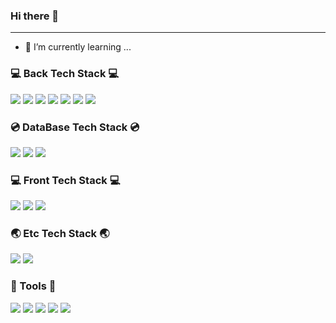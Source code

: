 ### Hi there 👀
------
- 🌱 I’m currently learning ...

<div align=left><h3>💻 Back Tech Stack 💻</h3></div>
<div align=left> 
  <img src="https://img.shields.io/badge/Java-007396?style=flat&logo=java&logoColor=white">
  <img src="https://img.shields.io/badge/Python-3776AB?style=flat&logo=python&logoColor=white">
  <img src="https://img.shields.io/badge/Node.js-339933?style=flat&logo=Node.js&logoColor=white">
  <img src="https://img.shields.io/badge/Express-000000?style=flat&logo=express&logoColor=white">
  <img src="https://img.shields.io/badge/ES6-FF7800?style=flat&logo=javascript&logoColor=white">
  <img src="https://img.shields.io/badge/Spring-6DB33F?style=flat&logo=spring&logoColor=white">
  <img src="https://img.shields.io/badge/JavaScript-F7DF1E?style=flat&logo=javascript&logoColor=white">
  <br>
</div>
<div align=left><h3>💿 DataBase Tech Stack 💿</h3></div>
<div align=left>
  <img src="https://img.shields.io/badge/Oracle-F80000?style=flat&logo=oracle&logoColor=white"> 
  <img src="https://img.shields.io/badge/Mysql-4479A1?style=flat&logo=mysql&logoColor=white">
  <img src="https://img.shields.io/badge/PostgreSQL-4169E1?style=flat&logo=PostgreSQL&logoColor=white">
  <br>
</div>
<div align=left><h3>💻 Front Tech Stack 💻</h3></div>
<div align=left>
  <img src="https://img.shields.io/badge/HTML-E34F26?style=flat&logo=html5&logoColor=white"> 
  <img src="https://img.shields.io/badge/CSS-1572B6?style=flat&logo=css3&logoColor=white">
  <img src="https://img.shields.io/badge/BootStrap-7952B3?style=flat&logo=bootstrap&logoColor=white">
  <br>
</div> 
<div align=left><h3>🌏 Etc Tech Stack 🌏</h3></div>
<div align=left>
  <img src="https://img.shields.io/badge/QGIS-589632?style=flat&logo=qgis&logoColor=white">
  <img src="https://img.shields.io/badge/ArcGIS-C7AC3?style=flat&logo=arcgis&logoColor=white">
</div>
<div align=left><h3>🔑 Tools 🔑</h3></div>
<div align=left>
  <img src="https://img.shields.io/badge/Visual Studio Code-FF3366?style=flat&logo=VisualStudioCode&logoColor=white">
  <img src="https://img.shields.io/badge/Eclipse IDE-2C2255?style=flat&logo=Eclipse IDE&logoColor=white">
  <img src="https://img.shields.io/badge/DJango-092E20?style=flat&logo=django&logoColor=white">
  <img src="https://img.shields.io/badge/GitHub-181717?style=flat&logo=github&logoColor=white">
  <img src="https://img.shields.io/badge/GitLab-FC6D26?style=flat&logo=gitlab&logoColor=white">
</div>
  <br>
  
  

<!--
**yeyang2673/yeyang2673** is a ✨ _special_ ✨ repository because its `README.md` (this file) appears on your GitHub profile.

Here are some ideas to get you started:

- 🔭 I’m currently working on ...
- 👯 I’m looking to collaborate on ...
- 🤔 I’m looking for help with ...
- 💬 Ask me about ...
- 📫 How to reach me: ...
- 😄 Pronouns: ...
- ⚡ Fun fact: ...
-->
